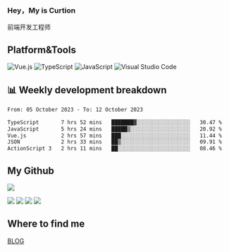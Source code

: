 ### Hey，My is Curtion
前端开发工程师
## Platform&Tools

![Vue.js](https://img.shields.io/badge/-Vue.js-4FC08D?style=flat-square&logo=Vue.js&logoColor=white)
![TypeScript](https://img.shields.io/badge/-TypeScript-007ACC?style=flat-square&logo=typescript&logoColor=white)
![JavaScript](https://img.shields.io/badge/-JavaScript-F7DF1E?style=flat-square&logo=javascript&logoColor=black)
![Visual Studio Code](https://img.shields.io/badge/-VSCode-007ACC?style=flat-square&logo=Visual-Studio-Code&logoColor=white)

## 📊 Weekly development breakdown

<!--START_SECTION:waka-->

```txt
From: 05 October 2023 - To: 12 October 2023

TypeScript       7 hrs 52 mins   ███████▓░░░░░░░░░░░░░░░░░   30.47 %
JavaScript       5 hrs 24 mins   █████▒░░░░░░░░░░░░░░░░░░░   20.92 %
Vue.js           2 hrs 57 mins   ███░░░░░░░░░░░░░░░░░░░░░░   11.44 %
JSON             2 hrs 33 mins   ██▒░░░░░░░░░░░░░░░░░░░░░░   09.91 %
ActionScript 3   2 hrs 11 mins   ██░░░░░░░░░░░░░░░░░░░░░░░   08.46 %
```

<!--END_SECTION:waka-->

## My Github

![](http://github-profile-summary-cards.vercel.app/api/cards/profile-details?username=curtion&theme=nord_bright)

![](http://github-profile-summary-cards.vercel.app/api/cards/stats?username=curtion&theme=nord_bright)
![](http://github-profile-summary-cards.vercel.app/api/cards/productive-time?username=curtion&theme=nord_bright&utcOffset=8)
![](http://github-profile-summary-cards.vercel.app/api/cards/repos-per-language?username=curtion&theme=nord_bright)
![](http://github-profile-summary-cards.vercel.app/api/cards/most-commit-language?username=curtion&theme=nord_bright)

## Where to find me

[BLOG](https://blog.3gxk.net)
